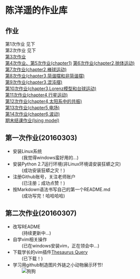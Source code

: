 # **陈洋遥的作业库**  
## 作业
第1次作业 见下  
第2次作业 见下  
[第3次作业](https://github.com/ChenYangyao/computationalphysics_N2013301020169/blob/master/computational.phy_homework3.md)  
[第4次作业、第5次作业(chapter1)](https://github.com/ChenYangyao/computationalphysics_N2013301020169/blob/master/chapter1_201603/README(ch1_homework).md)  
[第6次作业(chapter2,抛体运动)](https://www.zybuluo.com/cyy652415049/note/333582)  
[第7次作业(chapter2,棒球运动)](https://www.zybuluo.com/cyy652415049/note/338769)  
[第8次作业(chapter3,简谐摆和非简谐摆)](https://www.zybuluo.com/cyy652415049/note/347388)  
[第9次作业(chapter3,混沌摆)](https://www.zybuluo.com/cyy652415049/note/355836)  
[第10次作业(chapter3,Lorenz模型和台球运动)](https://www.zybuluo.com/cyy652415049/note/358905)    
[第11次作业(chapter4,行星运动)](https://www.zybuluo.com/cyy652415049/note/363775)  
[第12次作业(chapter4,太阳系中的共振)](https://www.zybuluo.com/cyy652415049/note/378419)  
[第13次作业(chapter5,电场)](https://www.zybuluo.com/cyy652415049/note/387438)   
[第14次作业(chapter6,波动)](https://www.zybuluo.com/cyy652415049/note/394970)  
[期末结课作业(Ising model)](https://github.com/ChenYangyao/computationalphysics_N2013301020169/blob/master/Final_Project_Monte_Carlo/M_C_Ising_Model/Computation_Ising_Model.pdf)
  
  


## 第一次作业(20160303)
* 安装Linux系统  
　　(我觉得windows蛮好用的...)
* 安装Python 2.7运行环境(非Linux环境请安装狂蟒之灾)  
　　(成功安装狂蟒之灾！)
*  注册Github账号，关注老师账户  
　　(已注册；成功点赞！)
*  按Markdown语法书写自己的第一个README.md  
　　(成功写完！哈哈哈哈)

## 第二次作业(20160307)
* 改写README  
　　(持续更新中...)  
* 自学vim相关操作  
　　(已在windows安装vim，正在领会中...)
* 下载学长的vim插件[Thesaurus Query](https://github.com/Ron89/thesaurus_query.vim)  
　　(已下载！)
* 学习用github制造图片外链之小动物展示环节!  
　　![狗狗](https://github.com/ChenYangyao/computationalphysics_N2013301020169/raw/master/QQ.20140629135438.jpg)  



